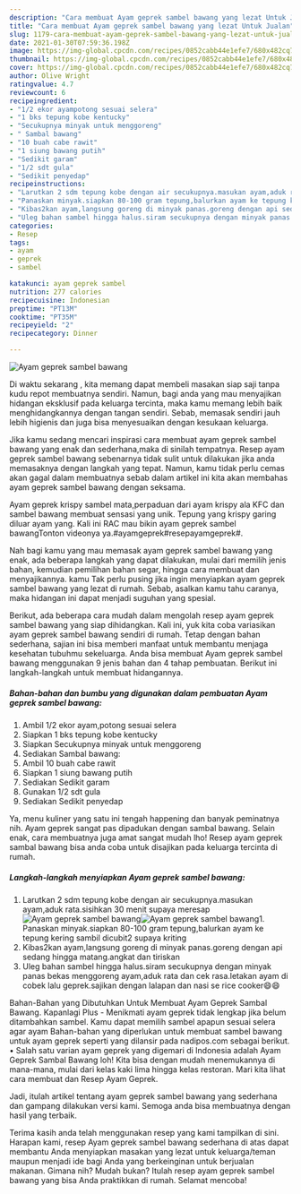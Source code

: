 ```yaml
---
description: "Cara membuat Ayam geprek sambel bawang yang lezat Untuk Jualan"
title: "Cara membuat Ayam geprek sambel bawang yang lezat Untuk Jualan"
slug: 1179-cara-membuat-ayam-geprek-sambel-bawang-yang-lezat-untuk-jualan
date: 2021-01-30T07:59:36.198Z
image: https://img-global.cpcdn.com/recipes/0852cabb44e1efe7/680x482cq70/ayam-geprek-sambel-bawang-foto-resep-utama.jpg
thumbnail: https://img-global.cpcdn.com/recipes/0852cabb44e1efe7/680x482cq70/ayam-geprek-sambel-bawang-foto-resep-utama.jpg
cover: https://img-global.cpcdn.com/recipes/0852cabb44e1efe7/680x482cq70/ayam-geprek-sambel-bawang-foto-resep-utama.jpg
author: Olive Wright
ratingvalue: 4.7
reviewcount: 6
recipeingredient:
- "1/2 ekor ayampotong sesuai selera"
- "1 bks tepung kobe kentucky"
- "Secukupnya minyak untuk menggoreng"
- " Sambal bawang"
- "10 buah cabe rawit"
- "1 siung bawang putih"
- "Sedikit garam"
- "1/2 sdt gula"
- "Sedikit penyedap"
recipeinstructions:
- "Larutkan 2 sdm tepung kobe dengan air secukupnya.masukan ayam,aduk rata.sisihkan 30 menit supaya meresap"
- "Panaskan minyak.siapkan 80-100 gram tepung,balurkan ayam ke tepung kering sambil dicubit2 supaya kriting"
- "Kibas2kan ayam,langsung goreng di minyak panas.goreng dengan api sedang hingga matang.angkat dan tiriskan"
- "Uleg bahan sambel hingga halus.siram secukupnya dengan minyak panas bekas menggoreng ayam,aduk rata dan cek rasa.letakan ayam di cobek lalu geprek.sajikan dengan lalapan dan nasi se rice cooker😄😄"
categories:
- Resep
tags:
- ayam
- geprek
- sambel

katakunci: ayam geprek sambel 
nutrition: 277 calories
recipecuisine: Indonesian
preptime: "PT13M"
cooktime: "PT35M"
recipeyield: "2"
recipecategory: Dinner

---
```



![Ayam geprek sambel bawang](https://img-global.cpcdn.com/recipes/0852cabb44e1efe7/680x482cq70/ayam-geprek-sambel-bawang-foto-resep-utama.jpg)

Di waktu  sekarang , kita memang dapat membeli masakan siap saji tanpa kudu repot membuatnya sendiri. Namun, bagi anda yang mau menyajikan hidangan eksklusif pada keluarga tercinta, maka kamu memang lebih baik menghidangkannya dengan tangan sendiri. Sebab, memasak sendiri jauh lebih higienis dan juga bisa menyesuaikan dengan kesukaan keluarga.

Jika kamu sedang mencari inspirasi cara membuat ayam geprek sambel bawang yang enak dan sederhana,maka di sinilah tempatnya. Resep ayam geprek sambel bawang  sebenarnya tidak sulit untuk dilakukan jika anda memasaknya dengan langkah yang tepat. Namun, kamu tidak perlu cemas akan gagal dalam membuatnya 
sebab dalam artikel ini kita akan membahas ayam geprek sambel bawang dengan seksama.  

Ayam geprek krispy sambel mata,perpaduan dari ayam krispy ala KFC dan sambel bawang membuat sensasi yang unik. Tepung yang krispy garing diluar ayam yang. Kali ini RAC mau bikin ayam geprek sambel bawangTonton videonya ya.#ayamgeprek#resepayamgeprek#.

Nah bagi kamu yang mau memasak ayam geprek sambel bawang yang enak, ada beberapa langkah yang dapat dilakukan, mulai dari memilih jenis bahan, kemudian pemilihan bahan segar, hingga cara membuat dan menyajikannya. kamu Tak perlu pusing jika ingin menyiapkan ayam geprek sambel bawang yang lezat di rumah. Sebab, asalkan kamu  tahu caranya, maka hidangan ini dapat menjadi suguhan yang spesial.

Berikut, ada beberapa cara mudah dalam mengolah resep ayam geprek sambel bawang yang siap dihidangkan. Kali ini, yuk kita coba variasikan ayam geprek sambel bawang sendiri di rumah. Tetap dengan bahan sederhana, sajian ini bisa memberi manfaat untuk membantu menjaga kesehatan tubuhmu sekeluarga. Anda bisa membuat Ayam geprek sambel bawang menggunakan 9 jenis bahan dan 4 tahap pembuatan. Berikut ini langkah-langkah untuk membuat hidangannya.

<!--inarticleads1-->

##### Bahan-bahan dan bumbu yang digunakan dalam pembuatan Ayam geprek sambel bawang:

1. Ambil 1/2 ekor ayam,potong sesuai selera
1. Siapkan 1 bks tepung kobe kentucky
1. Siapkan Secukupnya minyak untuk menggoreng
1. Sediakan  Sambal bawang:
1. Ambil 10 buah cabe rawit
1. Siapkan 1 siung bawang putih
1. Sediakan Sedikit garam
1. Gunakan 1/2 sdt gula
1. Sediakan Sedikit penyedap


Ya, menu kuliner yang satu ini tengah happening dan banyak peminatnya nih. Ayam geprek sangat pas dipadukan dengan sambal bawang. Selain enak, cara membuatnya juga amat sangat mudah lho! Resep ayam geprek sambal bawang bisa anda coba untuk disajikan pada keluarga tercinta di rumah. 

<!--inarticleads2-->

##### Langkah-langkah menyiapkan Ayam geprek sambel bawang:

1. Larutkan 2 sdm tepung kobe dengan air secukupnya.masukan ayam,aduk rata.sisihkan 30 menit supaya meresap
<img src="https://img-global.cpcdn.com/steps/9c3eeb6923b998cd/160x128cq70/ayam-geprek-sambel-bawang-langkah-memasak-1-foto.jpg" alt="Ayam geprek sambel bawang"><img src="https://img-global.cpcdn.com/steps/35cd92ab7348908f/160x128cq70/ayam-geprek-sambel-bawang-langkah-memasak-1-foto.jpg" alt="Ayam geprek sambel bawang">1. Panaskan minyak.siapkan 80-100 gram tepung,balurkan ayam ke tepung kering sambil dicubit2 supaya kriting
1. Kibas2kan ayam,langsung goreng di minyak panas.goreng dengan api sedang hingga matang.angkat dan tiriskan
1. Uleg bahan sambel hingga halus.siram secukupnya dengan minyak panas bekas menggoreng ayam,aduk rata dan cek rasa.letakan ayam di cobek lalu geprek.sajikan dengan lalapan dan nasi se rice cooker😄😄


Bahan-Bahan yang Dibutuhkan Untuk Membuat Ayam Geprek Sambal Bawang. Kapanlagi Plus - Menikmati ayam geprek tidak lengkap jika belum ditambahkan sambel. Kamu dapat memilih sambel apapun sesuai selera agar ayam Bahan-bahan yang diperlukan untuk membuat sambel bawang untuk ayam geprek seperti yang dilansir pada nadipos.com sebagai berikut. • Salah satu varian ayam geprek yang digemari di Indonesia adalah Ayam Geprek Sambal Bawang loh! Kita bisa dengan mudah menemukannya di mana-mana, mulai dari kelas kaki lima hingga kelas restoran. Mari kita lihat cara membuat dan Resep Ayam Geprek. 

Jadi, itulah artikel tentang  ayam geprek sambel bawang  yang sederhana dan gampang dilakukan versi kami. Semoga anda bisa membuatnya dengan hasil yang terbaik. 

Terima kasih anda telah menggunakan resep yang kami tampilkan di sini. Harapan kami, resep  Ayam geprek sambel bawang sederhana di atas dapat membantu Anda menyiapkan masakan yang lezat untuk keluarga/teman maupun menjadi ide bagi Anda yang berkeinginan untuk berjualan makanan. Gimana nih? Mudah bukan? Itulah resep ayam geprek sambel bawang yang bisa Anda praktikkan di rumah. Selamat mencoba!

